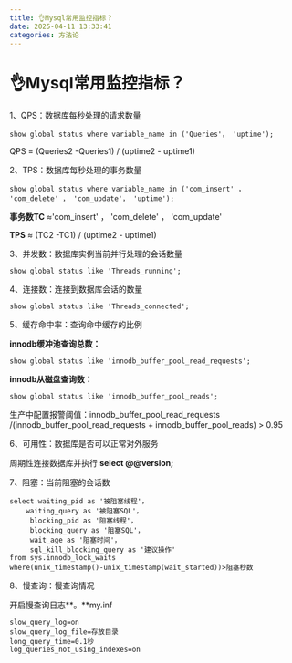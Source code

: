```yaml
---
title: 👌Mysql常用监控指标？
date: 2025-04-11 13:33:41
categories: 方法论
---
```



# 👌Mysql常用监控指标？

1、QPS：数据库每秒处理的请求数量

```plain
show global status where variable_name in ('Queries'， 'uptime');
```

QPS = (Queries2 -Queries1) / (uptime2 - uptime1)

2、TPS：数据库每秒处理的事务数量

```plain
show global status where variable_name in ('com_insert' ， 'com_delete' ， 'com_update'， 'uptime');
```

**事务数TC** ≈'com_insert' ， 'com_delete' ， 'com_update'

**TPS** ≈ (TC2 -TC1) / (uptime2 - uptime1)

3、并发数：数据库实例当前并行处理的会话数量

```plain
show global status like 'Threads_running';
```

4、连接数：连接到数据库会话的数量

```plain
show global status like 'Threads_connected';
```

5、缓存命中率：查询命中缓存的比例

**innodb缓冲池查询总数：**

```plain
show global status like 'innodb_buffer_pool_read_requests';
```

**innodb从磁盘查询数：**

```plain
show global status like 'innodb_buffer_pool_reads';
```

生产中配置报警阈值：innodb_buffer_pool_read_requests /(innodb_buffer_pool_read_requests + innodb_buffer_pool_reads) > 0.95 

6、可用性：数据库是否可以正常对外服务

周期性连接数据库并执行 **select @@version;**

7、阻塞：当前阻塞的会话数

```plain
select waiting_pid as '被阻塞线程'，
    waiting_query as '被阻塞SQL'，
     blocking_pid as '阻塞线程'，
     blocking_query as '阻塞SQL'，
     wait_age as '阻塞时间'，
     sql_kill_blocking_query as '建议操作'
from sys.innodb_lock_waits
where(unix_timestamp()-unix_timestamp(wait_started))>阻塞秒数
```

8、慢查询：慢查询情况

开启慢查询日志**。**my.inf 

```plain
slow_query_log=on
slow_query_log_file=存放目录
long_query_time=0.1秒
log_queries_not_using_indexes=on
```